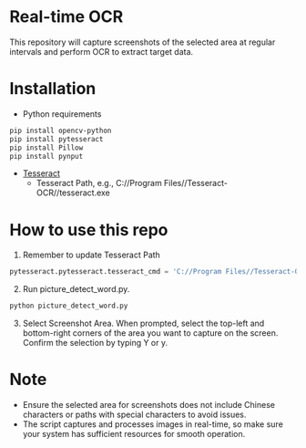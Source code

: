 # Real-time OCR
This repository will capture screenshots of the selected area at regular intervals and perform OCR to extract target data.

# Installation
- Python requirements
```bash
pip install opencv-python
pip install pytesseract
pip install Pillow
pip install pynput
```
- [Tesseract](<https://github.com/tesseract-ocr/tesseract>)
  - Tesseract Path, e.g., C://Program Files//Tesseract-OCR//tesseract.exe

# How to use this repo
1. Remember to update Tesseract Path
```python
pytesseract.pytesseract.tesseract_cmd = 'C://Program Files//Tesseract-OCR//tesseract.exe'
```

2. Run picture_detect_word.py.
```bash
python picture_detect_word.py
```
3. Select Screenshot Area.
When prompted, select the top-left and bottom-right corners of the area you want to capture on the screen.
Confirm the selection by typing Y or y.

# Note
- Ensure the selected area for screenshots does not include Chinese characters or paths with special characters to avoid issues.
- The script captures and processes images in real-time, so make sure your system has sufficient resources for smooth operation.
